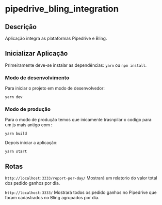 # pipedrive_bling_integration #
## Descrição ##
Aplicação integra as plataformas Pipedrive e Bling.
## Inicializar Aplicação ##
Primeiramente deve-se instalar as dependências: `yarn` ou `npm install`.
### Modo de desenvolvimento ##
Para iniciar o projeto em modo de desenvolvedor:

`yarn dev`
### Modo de produção ###
Para o modo de produção temos que inicamente trasnpilar o codigo para um js mais antigo com :

`yarn build`

Depois iniciar a aplicação:

`yarn start`

## Rotas ##

`http://localhost:3333/report-per-day/` Mostrará um relatorio do valor total dos pedido ganhos por dia.

`http://localhost:3333/` Mostrará todos os pedido ganhos no Pipedrive que foram cadastrados no Bling agrupados por dia.
